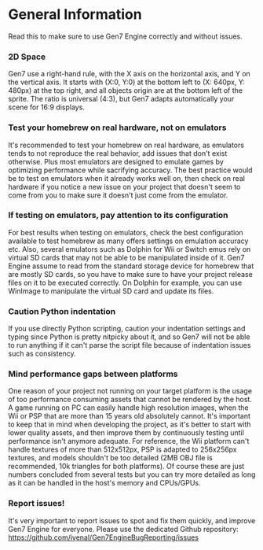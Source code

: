 # General Information

Read this to make sure to use Gen7 Engine correctly and without issues.

### 2D Space

Gen7 use a right-hand rule, with the X axis on the horizontal axis, and Y on the vertical axis. It starts with (X:0, Y:0) at the bottom left to (X: 640px, Y: 480px) at the top right, and all objects origin are at the bottom left of the sprite. The ratio is universal (4:3), but Gen7 adapts automatically your scene for 16:9 displays.

### Test your homebrew on real hardware, not on emulators

It's recommended to test your homebrew on real hardware, as emulators tends to not reproduce the real behavior, add issues that don't exist otherwise. Plus most emulators are designed to emulate games by optimizing performance while sacrifying accuracy.
The best practice would be to test on emulators when it already works well on, then check on real hardware if you notice a new issue on your project that doesn't seem to come from you to make sure it doesn't just come from the emulator.

### If testing on emulators, pay attention to its configuration

For best results when testing on emulators, check the best configuration available to test homebrew as many offers settings on emulation accuracy etc. Also, several emulators such as Dolphin for Wii or Switch emus rely on virtual SD cards that may not be able to be manipulated inside of it. Gen7 Engine assume to read from the standard storage device for homebrew that are mostly SD cards, so you have to make sure to have your project release files on it to be executed correctly.
On Dolphin for example, you can use WinImage to manipulate the virtual SD card and update its files.

### Caution Python indentation

If you use directly Python scripting, caution your indentation settings and typing since Python is pretty nitpicky about it, and so Gen7 will not be able to run anything if it can't parse the script file because of indentation issues such as consistency.

### Mind performance gaps between platforms

One reason of your project not running on your target platform is the usage of too performance consuming assets that cannot be rendered by the host. A game running on PC can easily handle high resolution images, when the Wii or PSP that are more than 15 years old absolutely cannot. It's important to keep that in mind when developing the project, as it's better to start with lower quality assets, and then improve them by continuously testing until performance isn't anymore adequate.
For reference, the Wii platform can't handle textures of more than 512x512px, PSP is adapted to 256x256px textures, and models shouldn't be too detailed (2MB OBJ file is recommended, 10k triangles for both platforms). Of course these are just numbers concluded from several tests but you can try more detailed as long as it can be handled in the host's memory and CPUs/GPUs.

### Report issues!

It's very important to report issues to spot and fix them quickly, and improve Gen7 Engine for everyone. Please use the dedicated Github repository: https://github.com/iyenal/Gen7EngineBugReporting/issues
